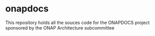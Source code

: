 # onapdocs
This repository holds all the souces code for the ONAPDOCS project sponsored by the ONAP Architecture subcommittee

